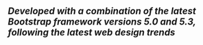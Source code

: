 <h2> <i>Developed with a combination of the latest Bootstrap framework versions 5.0 and 5.3, following the latest web design trends</i></h2>
